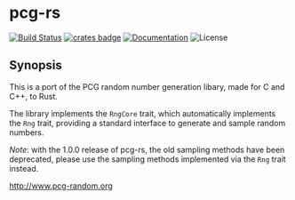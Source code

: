 # pcg-rs

[![Build Status](https://travis-ci.org/afnanenayet/pcg-rs.svg?branch=master)](https://travis-ci.org/afnanenayet/pcg-rs)
[![crates badge](https://meritbadge.herokuapp.com/pcg)](https://crates.io/crates/pcg)
[![Documentation](https://docs.rs/pcg/badge.svg)](https://docs.rs/pcg)
![License](https://img.shields.io/crates/l/pcg/3.0.0.svg)

## Synopsis

This is a port of the PCG random number generation libary, made for C and C++,
to Rust.

The library implements the `RngCore` trait, which automatically implements the
`Rng` trait, providing a standard interface to generate and sample random numbers.

_Note_: with the 1.0.0 release of pcg-rs, the old sampling methods have been deprecated,
please use the sampling methods implemented via the `Rng` trait instead.

http://www.pcg-random.org

